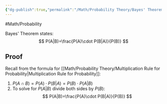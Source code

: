 ```yaml
---
{"dg-publish":true,"permalink":"/Math/Probability Theory/Bayes' Theorem/","created":"2024-11-04T23:33:00.638-05:00","updated":"2024-11-10T21:50:15.739-05:00"}
---
```



#Math/Probability 

Bayes' Theorem states:
$$
P(A|B)=\frac{P(A)\cdot P(B|A)}{P(B)}
$$
## Proof

Recall from the formula for [[Math/Probability Theory/Multiplication Rule for Probability\|Multiplication Rule for Probability]]:
1. $P(A\cap B)=P(A)\cdot P(B|A)=P(B)\cdot P(A|B)$
2. To solve for $P(A|B)$ divide both sides by $P(B)$:
$$
P(A|B)=\frac{P(A)\cdot P(B|A)}{P(B)}
$$
